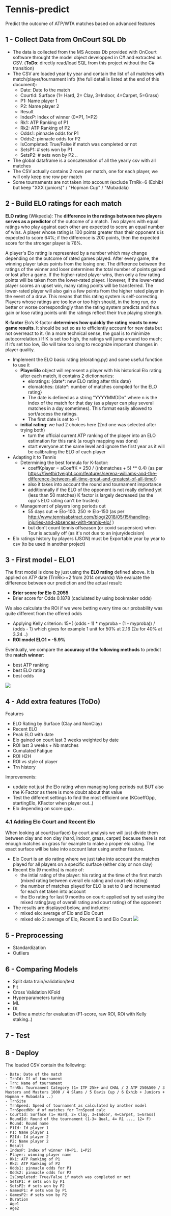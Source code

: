 # Tennis-predict
Predict the outcome of ATP/WTA matches based on advanced features

## 1 - Collect Data from OnCourt SQL Db
- The data is collected from the MS Access Db provided with OnCourt software throught the model object developped in C# and extracted as CSV. (**ToDo**: directly read/load SQL from this project without the C# transition)
- The CSV are loaded year by year and contain the list of all matches with match/player/tournament info (the full detail is listed at the end of this document):
    - Date: Date fo the match
    - CourtId: Surface (1= Hard, 2= Clay, 3=Indoor, 4=Carpet, 5=Grass)
    - P1: Name player 1
    - P2: Name player 2
    - Result
    - IndexP: Index of winner (0=P1, 1=P2)
    - Rk1: ATP Ranking of P1
    - Rk2: ATP Ranking of P2
    - Odds1: pinnacle odds for P1
    - Odds2: pinnacle odds for P2
    - IsCompleted: True/False if match was completed or not
    - SetsP1: # sets won by P1
    - SetsP2: # sets won by P2
    ..
- The global dataframe is a concatenation of all the yearly csv with all matches
- The CSV actually contains 2 rows per match, one for each player, we will only keep one row per match
- Some tournaments are not taken into account (exclude TrnRk=6 (Exhib) but keep "XXX (juniors)" / "Hopman Cup" / "Mubadala) 


## 2 - Build ELO ratings for each match
**ELO rating** (Wikpedia):
The **difference in the ratings between two players serves as a predictor** of the outcome of a match. Two players with equal ratings who play against each other are expected to score an equal number of wins. A player whose rating is 100 points greater than their opponent's is expected to score 64%; if the difference is 200 points, then the expected score for the stronger player is 76%.

A player's Elo rating is represented by a number which may change depending on the outcome of rated games played. 
After every game, the winning player takes points from the losing one. The difference between the ratings of the winner and loser determines the total number of points gained or lost after a game. If the higher-rated player wins, then only a few rating points will be taken from the lower-rated player. However, if the lower-rated player scores an upset win, many rating points will be transferred. The lower-rated player will also gain a few points from the higher rated player in the event of a draw. This means that this rating system is self-correcting. Players whose ratings are too low or too high should, in the long run, do better or worse correspondingly than the rating system predicts and thus gain or lose rating points until the ratings reflect their true playing strength.

**K-factor**
Elo’s K-factor **determines how quickly the rating reacts to new game results**. It should be set so as to efficiently account for new data but not overreact to it. (In a more technical sense, the goal is to minimize autocorrelation.) If K is set too high, the ratings will jump around too much; if it’s set too low, Elo will take too long to recognize important changes in player quality.

- Implement the ELO basic rating (elorating.py) and some useful function to use it
    - **PlayerElo** object will represent a player with his historical Elo rating after each match, it contains 2 dictionnaries:
        - eloratings: {date*: new ELO rating after this date}
        - elomatches: {date*: number of matches compiled for the ELO rating}
        - The date is defined as a string "YYYYMMDDn" where n is the index of the match for that day (as a player can play several matches in a day sometimes). This format easily allowed to sort/access the ratings.   
        - The first date is set to -1
    - **initial rating**: we had 2 choices here (2nd one was selected after trying both)
        - turn the official current ATP ranking of the player into an ELO estimation for this rank (a rough mapping was done)
        - start everyone at the same level and ignore the first year as it will be calibrating the ELO of each player
- Adapting it to Tennis
    - Determining the best formula for K-factor:  
        - coeffKplayer = aCoeffK * 250 / ((nbmatches + 5) ** 0.4) (as per https://fivethirtyeight.com/features/serena-williams-and-the-difference-between-all-time-great-and-greatest-of-all-time/)
        - also it takes into account the round and tournament importance
        - additionnally if the ELO of the opponent is not really defined yet (less than 50 matches) K factor is largely decreased (as the opp's ELO rating can't be trusted)     
    - Management of players long periods out
        - 55 days out => Elo-100. 250 => Elo-150 (as per http://www.tennisabstract.com/blog/2018/05/15/handling-injuries-and-absences-with-tennis-elo/ )
        - but don't count tennis offseason (or covid suspension) when Tour is actually off (as it's not due to an injury/decision)
- Elo ratings history by players (JSON) must be Exportable year by year to csv (to be used in another project)


## 3 - First model - ELO1
The first model is done by just using the **ELO rating** defined above.
It is applied on ATP date (TrnRk>=2 from 2014 onwards)
We evaluate the difference between our prediction and the actual result:
- **Brier score for Elo 0.2055**
- Brier score for Odds 0.1878 (caclulated by using bookmaker odds)

We also calculate the ROI if we were betting every time our probability was quite different from the offered odds
- Applying Kelly criterion: 15*( (odds - 1) * myproba - (1 - myproba)) / (odds - 1) which gives for example 1 unit for 50% at 2.16 (2u for 40% at 3.24 ..) 
- **ROI model ELO1 = -5.9%**

Eventually, we compare the **accuracy of the following methods** to predict the **match winner**:
- best ATP ranking
- best ELO rating
- best odds

![](https://github.com/damienld/Tennis-predict/blob/main/img/readme/accuracy_by_methods_1.png)

## 4 - Add extra features (ToDo)
Features
- ELO Rating by Surface (Clay and NonClay)
- Recent ELO
- Peak ELO with date
- Elo gained on court last 3 weeks weighted by date
- ROI last 3 weeks + Nb matches
- Cumulated Fatigue
- ROI H2H
- ROI vs style of player
- Trn history

Improvements:
- update not just the Elo rating when managing long periods out BUT also the K-Factor as there is more doubt about that value
- Test the different settings to find the most efficient one (KCoeffOpp, startingElo, KFactor when player out..)
- Elo depending on score gap
..
### 4.1 Adding Elo Court and Recent Elo
When looking at court(surface) by court analysis we will just divide them between clay and non clay (hard, indoor, grass, carpet) because there is not enough matches on grass for example to make a proper elo rating. The exact surface will be take into account later using another feature.
- Elo Court is an elo rating where we just take into account the matches played for all players on a specific surface (either clay or non clay)
- Recent Elo (9 months) is made of:
   - the intial rating of the player: his rating at the time of the first match (mixed rating between overall elo rating and court elo rating)
   - the number of matches played for ELO is set to 0 and incremented for each set taken into account
   - the Elo rating for last 9 months on court: applied set by set using the mixed rating(avg of overall rating and court rating) of the opponent
- The results are displayed below, and includes:
    - mixed elo: average of Elo and Elo Court
    - mixed elo 2:  average of Elo, Recent Elo and Elo Court
![](https://github.com/damienld/Tennis-predict/blob/main/img/readme/accuracy_by_methods_2.png)

## 5 - Preprocessing
- Standardization
- Outliers

## 6 - Comparing Models
- Split data train/validation/test
- Fit
- Cross Validation KFold
- Hyperparameters tuning
- ML
- DL
- Define a metric for evaluation (F1-score, raw ROI, ROi with Kelly staking..)

## 7 - Test

## 8 - Deploy


The loaded CSV contain the following:
    
    - Date: Date of the match
    - TrnId: If of tournament
    - Trn: Name of tournament
    - TrnRk: Tournament Category (1= ITF 25k+ and CHAL / 2 ATP 250&500 / 3 Masters and Masters 1000 / 4 Slams / 5 Davis Cup / 6 Exhib + Juniors + Hopman + Mubadala ..)
    - TrnSite
    - TrnSpeed: Speed of tournament as calculated by another model
    - TrnSpeedNb: # of matches for TrnSpeed calc
    - CourtId: Surface (1= Hard, 2= Clay, 3=Indoor, 4=Carpet, 5=Grass)
    - RoundId: Round of the tournament (1-3= Qual, 4= R1 ..., 12= F)
    - Round: Round name
    - P1Id: Id player 1
    - P1: Name player 1
    - P2Id: Id player 2
    - P2: Name player 2
    - Result
    - IndexP: Index of winner (0=P1, 1=P2)
    - Player: winning player name
    - Rk1: ATP Ranking of P1
    - Rk2: ATP Ranking of P2
    - Odds1: pinnacle odds for P1
    - Odds2: pinnacle odds for P2
    - IsCompleted: True/False if match was completed or not
    - SetsP1: # sets won by P1
    - SetsP2: # sets won by P2
    - GamesP1: # sets won by P1
    - GamesP2: # sets won by P2
    - Duration
    - Age1
    - Age2

